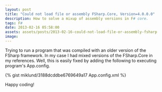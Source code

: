 ```yaml
---
layout: post
title: "Could not load file or assembly FSharp.Core, Version=4.0.0.0"
description: How to solve a mixup of assembly versions in F# core.
tags: F#
date: 2013-02-16 05:58:00
assets: assets/posts/2013-02-16-could-not-load-file-or-assembly-fsharp.core-version-4.0.0.0
image: 
---
```


Trying to run a program that was compiled with an older version of the FSharp framework. In my case I had mixed versions of the FSharp.Core in my references. Well, this is easily fixed by adding the following to executing program's App.config.

{% gist miklund/3188dcddbe6769649a17 App.config.xml %}

Happy coding!
